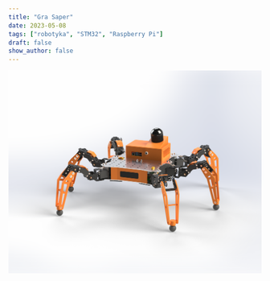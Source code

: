 ```yaml
---
title: "Gra Saper"
date: 2023-05-08
tags: ["robotyka", "STM32", "Raspberry Pi"]
draft: false
show_author: false
---
```


![](/images/ElkapodRender.png)
